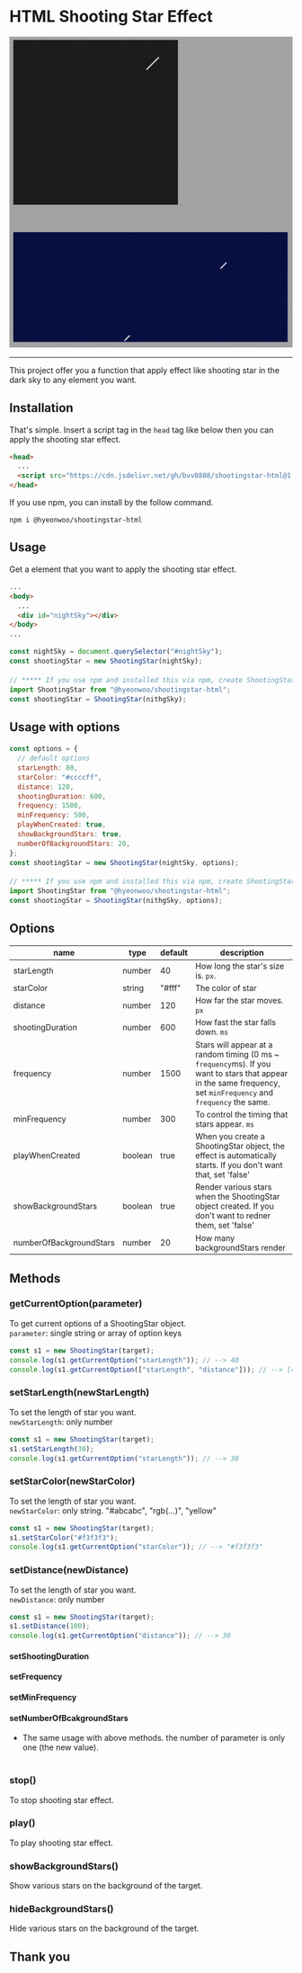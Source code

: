 # HTML Shooting Star Effect

![example](./example.gif)

<hr>
This project offer you a function that apply effect like shooting star in the dark sky to any element you want.

## Installation

That's simple. Insert a script tag in the `head` tag like below then you can apply the shooting star effect.

```html
<head>
  ...
  <script src="https://cdn.jsdelivr.net/gh/bvv8808/shootingstar-html@1.0.0/shootingstar.js"></script>
</head>
```

If you use npm, you can install by the follow command.

```shell
npm i @hyeonwoo/shootingstar-html
```

## Usage

Get a element that you want to apply the shooting star effect.

```html
...
<body>
  ...
  <div id="nightSky"></div>
</body>
...
```

```javascript
const nightSky = document.querySelector("#nightSky");
const shootingStar = new ShootingStar(nightSky);

// ***** If you use npm and installed this via npm, create ShootingStar object by the following code.
import ShootingStar from "@hyeonwoo/shootingstar-html";
const shootingStar = ShootingStar(nithgSky);
```

## Usage with options

```javascript
const options = {
  // default options
  starLength: 80,
  starColor: "#ccccff",
  distance: 120,
  shootingDuration: 600,
  frequency: 1500,
  minFrequency: 500,
  playWhenCreated: true,
  showBackgroundStars: true,
  numberOfBackgroundStars: 20,
};
const shootingStar = new ShootingStar(nightSky, options);

// ***** If you use npm and installed this via npm, create ShootingStar object by the following code.
import ShootingStar from "@hyeonwoo/shootingstar-html";
const shootingStar = ShootingStar(nithgSky, options);
```

## Options

| name                    | type    | default | description                                                                                                                                                       |
| ----------------------- | ------- | ------- | ----------------------------------------------------------------------------------------------------------------------------------------------------------------- |
| starLength              | number  | 40      | How long the star's size is. `px`.                                                                                                                                |
| starColor               | string  | "#fff"  | The color of star                                                                                                                                                 |
| distance                | number  | 120     | How far the star moves. `px`                                                                                                                                      |
| shootingDuration        | number  | 600     | How fast the star falls down. `ms`                                                                                                                                |
| frequency               | number  | 1500    | Stars will appear at a random timing (0 ms ~ `frequency`ms). If you want to stars that appear in the same frequency, set `minFrequency` and `frequency` the same. |
| minFrequency            | number  | 300     | To control the timing that stars appear. `ms`                                                                                                                     |
| playWhenCreated         | boolean | true    | When you create a ShootingStar object, the effect is automatically starts. If you don't want that, set 'false'                                                    |
| showBackgroundStars     | boolean | true    | Render various stars when the ShootingStar object created. If you don't want to redner them, set 'false'                                                          |
| numberOfBackgroundStars | number  | 20      | How many backgroundStars render                                                                                                                                   |

## Methods

### getCurrentOption(parameter)

To get current options of a ShootingStar object.  
`parameter`: single string or array of option keys

```javascript
const s1 = new ShootingStar(target);
console.log(s1.getCurrentOption("starLength")); // --> 40
console.log(s1.getCurrentOption(["starLength", "distance"])); // --> [40, 120]
```

### setStarLength(newStarLength)

To set the length of star you want.  
`newStarLength`: only number

```javascript
const s1 = new ShootingStar(target);
s1.setStarLength(30);
console.log(s1.getCurrentOption("starLength")); // --> 30
```

### setStarColor(newStarColor)

To set the length of star you want.  
`newStarColor`: only string. "#abcabc", "rgb(...)", "yellow"

```javascript
const s1 = new ShootingStar(target);
s1.setStarColor("#f3f3f3");
console.log(s1.getCurrentOption("starColor")); // --> "#f3f3f3"
```

### setDistance(newDistance)

To set the length of star you want.  
`newDistance`: only number

```javascript
const s1 = new ShootingStar(target);
s1.setDistance(100);
console.log(s1.getCurrentOption("distance")); // --> 30
```

#### setShootingDuration

#### setFrequency

#### setMinFrequency

#### setNumberOfBcakgroundStars

- The same usage with above methods. the number of parameter is only one (the new value).
  <br>
  <br>

### stop()

To stop shooting star effect.

### play()

To play shooting star effect.

### showBackgroundStars()

Show various stars on the background of the target.

### hideBackgroundStars()

Hide various stars on the background of the target.

## Thank you
